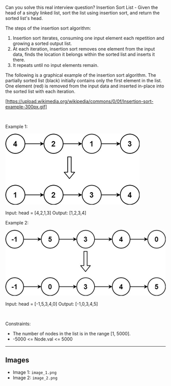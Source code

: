 Can you solve this real interview question? Insertion Sort List - Given the head of a singly linked list, sort the list using insertion sort, and return the sorted list's head.

The steps of the insertion sort algorithm:

 1. Insertion sort iterates, consuming one input element each repetition and growing a sorted output list.
 2. At each iteration, insertion sort removes one element from the input data, finds the location it belongs within the sorted list and inserts it there.
 3. It repeats until no input elements remain.

The following is a graphical example of the insertion sort algorithm. The partially sorted list (black) initially contains only the first element in the list. One element (red) is removed from the input data and inserted in-place into the sorted list with each iteration.

[https://upload.wikimedia.org/wikipedia/commons/0/0f/Insertion-sort-example-300px.gif]

 

Example 1:

![Example 1](./image_1.png)


Input: head = [4,2,1,3]
Output: [1,2,3,4]


Example 2:

![Example 2](./image_2.png)


Input: head = [-1,5,3,4,0]
Output: [-1,0,3,4,5]


 

Constraints:

 * The number of nodes in the list is in the range [1, 5000].
 * -5000 <= Node.val <= 5000

---

## Images

- Image 1: `image_1.png`
- Image 2: `image_2.png`
